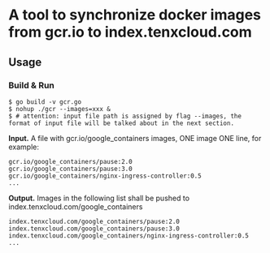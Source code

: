 # A tool to synchronize docker images from gcr.io to index.tenxcloud.com

## Usage 

### Build & Run
```
$ go build -v gcr.go 
$ nohup ./gcr --images=xxx &  
$ # attention: input file path is assigned by flag --images, the format of input file will be talked about in the next section.
```

**Input.** A file with gcr.io/google_containers images, ONE image ONE line, for example:

```
gcr.io/google_containers/pause:2.0
gcr.io/google_containers/pause:3.0  
gcr.io/google_containers/nginx-ingress-controller:0.5
...
```

**Output.** Images in the following list shall be pushed to index.tenxcloud.com/google_containers

```
index.tenxcloud.com/google_containers/pause:2.0
index.tenxcloud.com/google_containers/pause:3.0  
index.tenxcloud.com/google_containers/nginx-ingress-controller:0.5
...
```